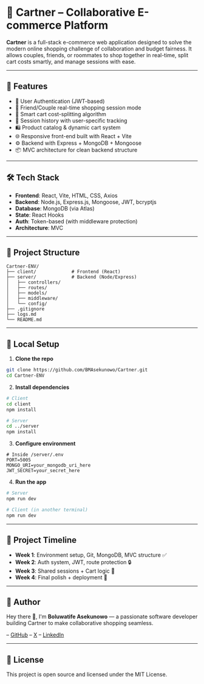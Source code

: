 # 🛒 Cartner – Collaborative E-commerce Platform

**Cartner** is a full-stack e-commerce web application designed to solve the modern online shopping challenge of collaboration and budget fairness. It allows couples, friends, or roommates to shop together in real-time, split cart costs smartly, and manage sessions with ease.

---

## 🚀 Features

- 🔐 User Authentication (JWT-based)
- 👥 Friend/Couple real-time shopping session mode
- 🧮 Smart cart cost-splitting algorithm
- 🧾 Session history with user-specific tracking
- 🛍️ Product catalog & dynamic cart system
- 🌐 Responsive front-end built with React + Vite
- ⚙️ Backend with Express + MongoDB + Mongoose
- 📦 MVC architecture for clean backend structure

---

## 🛠️ Tech Stack

- **Frontend**: React, Vite, HTML, CSS, Axios
- **Backend**: Node.js, Express.js, Mongoose, JWT, bcryptjs
- **Database**: MongoDB (via Atlas)
- **State**: React Hooks
- **Auth**: Token-based (with middleware protection)
- **Architecture**: MVC

---

## 📂 Project Structure

```
Cartner-ENV/
├── client/             # Frontend (React)
├── server/             # Backend (Node/Express)
│   ├── controllers/
│   ├── routes/
│   ├── models/
│   ├── middleware/
│   └── config/
├── .gitignore
├── logs.md
└── README.md
```

---

## 🧪 Local Setup

1. **Clone the repo**
```bash
git clone https://github.com/BMAsekunowo/Cartner.git
cd Cartner-ENV
```

2. **Install dependencies**
```bash
# Client
cd client
npm install

# Server
cd ../server
npm install
```

3. **Configure environment**
```env
# Inside /server/.env
PORT=5005
MONGO_URI=your_mongodb_uri_here
JWT_SECRET=your_secret_here
```

4. **Run the app**
```bash
# Server
npm run dev

# Client (in another terminal)
npm run dev
```

---

## 📅 Project Timeline

- **Week 1**: Environment setup, Git, MongoDB, MVC structure ✅
- **Week 2**: Auth system, JWT, route protection 🔒
- **Week 3**: Shared sessions + Cart logic 🛒
- **Week 4**: Final polish + deployment 🚀

---

## 👤 Author

Hey there 👋, I'm **Boluwatife Asekunowo** — a passionate software developer building Cartner to make collaborative shopping seamless. 

– [GitHub](https://github.com/BMAsekunowo)
– [X](https://x.com/BMAsekunowo)
– [LinkedIn](https://www.linkedin.com/in/boluwatife-asekunowo-60956133a/)

---

## 📄 License

This project is open source and licensed under the MIT License.
